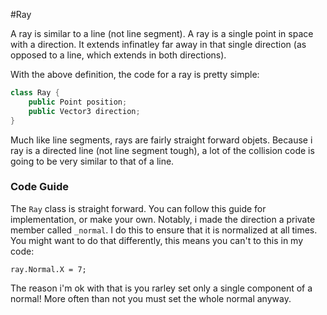 #Ray 

A ray is similar to a line (not line segment). A ray is a single point in space with a direction. It extends infinatley far away in that single direction (as opposed to a line, which extends in both directions).

With the above definition, the code for a ray is pretty simple:

```cs
class Ray {
    public Point position;
    public Vector3 direction;
}
```

Much like line segments, rays are fairly straight forward objets. Because i ray is a directed line (not line segment tough), a lot of the collision code is going to be very similar to that of a line.

### Code Guide

The ```Ray``` class is straight forward. You can follow this guide for implementation, or make your own. Notably, i made the direction a private member called ```_normal```. I do this to ensure that it is normalized at all times. You might want to do that differently, this means you can't to this in my code:

```
ray.Normal.X = 7;
```

The reason i'm ok with that is you rarley set only a single component of a normal! More often than not you must set the whole normal anyway.

```cs

```